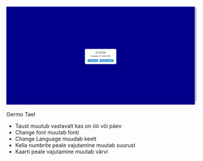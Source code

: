 ![image](image.png)

Germo Tael

- Taust muutub vastavalt kas on öö või päev
- Change font muutab fonti
- Change Language muudab keelt
- Kella numbrite peale vajutamine muutab suurust
- Kaarti peale vajutamine muutab värvi
